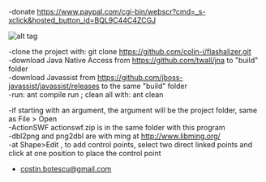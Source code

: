 
-donate https://www.paypal.com/cgi-bin/webscr?cmd=_s-xclick&hosted_button_id=BQL9C44C4ZCGJ

![alt tag](https://drive.google.com/uc?export=view&id=1C1cCOCPH8S_PhxsPHewIyNgUv4kKg-lz)

-clone the project with: git clone https://github.com/colin-i/flashalizer.git<br>-download Java Native Access from https://github.com/twall/jna to "build" folder<br>-download Javassist from https://github.com/jboss-javassist/javassist/releases to the same "build" folder<br>-run: ant compile run ; clean all with: ant clean

-if starting with an argument, the argument will be the project folder, same as File > Open<br>-ActionSWF actionswf.zip is in the same folder with this program<br>-dbl2png and png2dbl are with ming at http://www.libming.org/<br>-at Shape>Edit , to add control points, select two direct linked points and click at one position to place the control point

- costin.botescu@gmail.com